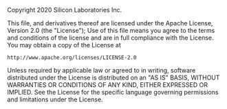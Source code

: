Copyright 2020 Silicon Laboratories Inc.

This file, and derivatives thereof are licensed under the
Apache License, Version 2.0 (the "License");
Use of this file means you agree to the terms and conditions
of the license and are in full compliance with the License.
You may obtain a copy of the License at

    http://www.apache.org/licenses/LICENSE-2.0

Unless required by applicable law or agreed to in writing, software
distributed under the License is distributed on an "AS IS" BASIS,
WITHOUT WARRANTIES OR CONDITIONS OF ANY KIND, EITHER EXPRESSED OR IMPLIED.
See the License for the specific language governing permissions and
limitations under the License.